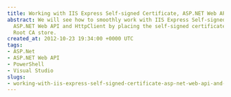 ```yaml
---
title: Working with IIS Express Self-signed Certificate, ASP.NET Web API and HttpClient
abstract: We will see how to smoothly work with IIS Express Self-signed Certificate,
  ASP.NET Web API and HttpClient by placing the self-signed certificate in the Trusted
  Root CA store.
created_at: 2012-10-23 19:34:00 +0000 UTC
tags:
- ASP.Net
- ASP.NET Web API
- PowerShell
- Visual Studio
slugs:
- working-with-iis-express-self-signed-certificate-asp-net-web-api-and-httpclient
---
```

